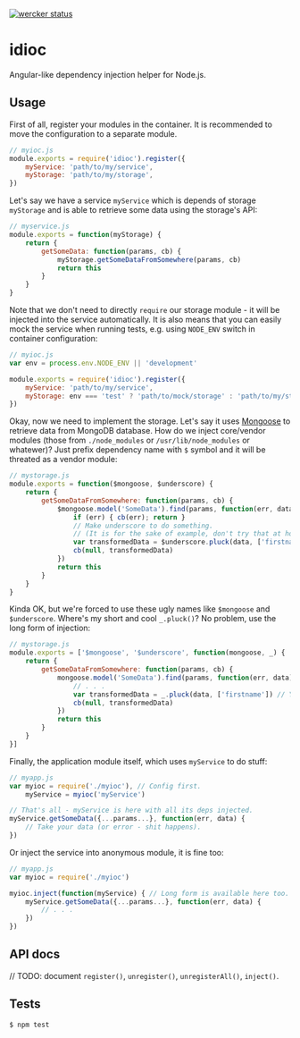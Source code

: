 [![wercker status](https://app.wercker.com/status/375f5818b1b51a0d159de3e17adf8d39/m "wercker status")](https://app.wercker.com/project/bykey/375f5818b1b51a0d159de3e17adf8d39)

# idioc
Angular-like dependency injection helper for Node.js.

## Usage

First of all, register your modules in the container. It is recommended to move the
configuration to a separate module.

```js
// myioc.js
module.exports = require('idioc').register({
    myService: 'path/to/my/service',
    myStorage: 'path/to/my/storage',
})
```

Let's say we have a service `myService` which is depends of storage `myStorage`
and is able to retrieve some data using the storage's API:

```js
// myservice.js
module.exports = function(myStorage) {
    return {
        getSomeData: function(params, cb) {
            myStorage.getSomeDataFromSomewhere(params, cb)
            return this
        }
    }
}
```

Note that we don't need to directly `require` our storage module - it will be injected
into the service automatically. It is also means that you can easily mock the service
when running tests, e.g. using `NODE_ENV` switch in container configuration:

```js
// myioc.js
var env = process.env.NODE_ENV || 'development'

module.exports = require('idioc').register({
    myService: 'path/to/my/service',
    myStorage: env === 'test' ? 'path/to/mock/storage' : 'path/to/my/storage',
})
```

Okay, now we need to implement the storage. Let's say it uses [Mongoose](http://mongoosejs.com)
to retrieve data from MongoDB database. How do we inject core/vendor modules
(those from `./node_modules` or `/usr/lib/node_modules` or whatewer)? Just prefix
dependency name with `$` symbol and it will be threated as a vendor module:

```js
// mystorage.js
module.exports = function($mongoose, $underscore) {
    return {
        getSomeDataFromSomewhere: function(params, cb) {
            $mongoose.model('SomeData').find(params, function(err, data) {
                if (err) { cb(err); return }
                // Make underscore to do something.
                // (It is for the sake of example, don't try that at home.)
                var transformedData = $underscore.pluck(data, ['firstname'])
                cb(null, transformedData)
            })
            return this
        }
    }
}
```

Kinda OK, but we're forced to use these ugly names like `$mongoose` and `$underscore`.
Where's my short and cool `_.pluck()`? No problem, use the long form of injection:

```js
// mystorage.js
module.exports = ['$mongoose', '$underscore', function(mongoose, _) {
    return {
        getSomeDataFromSomewhere: function(params, cb) {
            mongoose.model('SomeData').find(params, function(err, data) {
                // . . .
                var transformedData = _.pluck(data, ['firstname']) // Yay!
                cb(null, transformedData)
            })
            return this
        }
    }
}]
```

Finally, the application module itself, which uses `myService` to do stuff:
```js
// myapp.js
var myioc = require('./myioc'), // Config first.
    myService = myioc('myService')

// That's all - myService is here with all its deps injected.
myService.getSomeData({...params...}, function(err, data) {
    // Take your data (or error - shit happens).
})
```

Or inject the service into anonymous module, it is fine too:
```js
// myapp.js
var myioc = require('./myioc')

myioc.inject(function(myService) { // Long form is available here too.
    myService.getSomeData({...params...}, function(err, data) {
        // . . .
    })
})
```

## API docs
// TODO: document `register()`, `unregister()`, `unregisterAll()`, `inject()`.

## Tests
```
$ npm test
```
